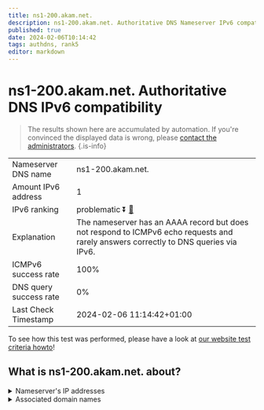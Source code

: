 ```yaml
---
title: ns1-200.akam.net.
description: ns1-200.akam.net. Authoritative DNS Nameserver IPv6 compatibility
published: true
date: 2024-02-06T10:14:42
tags: authdns, rank5
editor: markdown
---
```


# ns1-200.akam.net. Authoritative DNS IPv6 compatibility

> The results shown here are accumulated by automation. If you're convinced the displayed data is wrong, please [contact the administrators](/howto/chat). 
{.is-info}




|   |   |
| - | - |
| Nameserver DNS name | ns1-200.akam.net.
| Amount IPv6 address | 1
| IPv6 ranking | problematic :arrow_double_down: [🔗](/howto/ranking) |
| Explanation | The nameserver has an AAAA record but does not respond to ICMPv6 echo requests and rarely answers correctly to DNS queries via IPv6. |
| ICMPv6 success rate | 100%|
| DNS query success rate | 0% |
| Last Check Timestamp | 2024-02-06 11:14:42+01:00 |

To see how this test was performed, please have a look at [our website test criteria howto](/howto/testcriteria/authdns)!


## What is ns1-200.akam.net. about?




<details>
<summary>Nameserver's IP addresses</summary>

2600:1401:2::c8

</details>



<details>
<summary>Associated domain names</summary>

www.bmo.com

</details>
